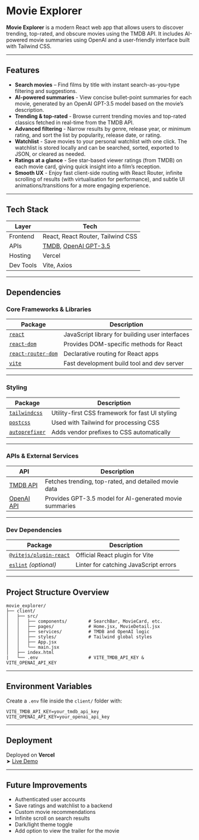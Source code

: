 
# Movie Explorer

**Movie Explorer** is a modern React web app that allows users to discover trending, top-rated, and obscure movies using the TMDB API. It includes AI-powered movie summaries using OpenAI and a user-friendly interface built with Tailwind CSS.

---

## Features

- **Search movies** – Find films by title with instant search-as-you-type filtering and suggestions.
- **AI-powered summaries** - View concise bullet-point summaries for each movie, generated by an OpenAI GPT-3.5 model based on the movie’s description.
- **Trending & top-rated** - Browse current trending movies and top-rated classics fetched in real-time from the TMDB API.
- **Advanced filtering** - Narrow results by genre, release year, or minimum rating, and sort the list by popularity, release date, or rating.
- **Watchlist** - Save movies to your personal watchlist with one click. The watchlist is stored locally and can be searched, sorted, exported to JSON, or cleared as needed.
- **Ratings at a glance** - See star-based viewer ratings (from TMDB) on each movie card, giving quick insight into a film’s reception.
- **Smooth UX** - Enjoy fast client-side routing with React Router, infinite scrolling of results (with virtualisation for performance), and subtle UI animations/transitions for a more engaging experience.

---

## Tech Stack

| Layer | Tech |
|-------|------|
| Frontend | React, React Router, Tailwind CSS |
| APIs | [TMDB](https://www.themoviedb.org/documentation/api), [OpenAI GPT-3.5](https://platform.openai.com/) |
| Hosting | Vercel |
| Dev Tools | Vite, Axios |

---

## Dependencies

### Core Frameworks & Libraries

| Package | Description |
|--------|-------------|
| [`react`](https://reactjs.org/) | JavaScript library for building user interfaces |
| [`react-dom`](https://reactjs.org/docs/react-dom.html) | Provides DOM-specific methods for React |
| [`react-router-dom`](https://reactrouter.com/) | Declarative routing for React apps |
| [`vite`](https://vitejs.dev/) | Fast development build tool and dev server |

---

### Styling

| Package | Description |
|--------|-------------|
| [`tailwindcss`](https://tailwindcss.com/) | Utility-first CSS framework for fast UI styling |
| [`postcss`](https://postcss.org/) | Used with Tailwind for processing CSS |
| [`autoprefixer`](https://github.com/postcss/autoprefixer) | Adds vendor prefixes to CSS automatically |

---

### APIs & External Services

| API | Description |
|-----|-------------|
| [TMDB API](https://developer.themoviedb.org/docs) | Fetches trending, top-rated, and detailed movie data |
| [OpenAI API](https://platform.openai.com/docs) | Provides GPT-3.5 model for AI-generated movie summaries |

---

### Dev Dependencies

| Package | Description |
|--------|-------------|
| [`@vitejs/plugin-react`](https://www.npmjs.com/package/@vitejs/plugin-react) | Official React plugin for Vite |
| [`eslint`](https://eslint.org/) *(optional)* | Linter for catching JavaScript errors |

---

## Project Structure Overview

```
movie_explorer/
├── client/              
│   ├── src/
│   │   ├── components/        # SearchBar, MovieCard, etc.
│   │   ├── pages/             # Home.jsx, MovieDetail.jsx
│   │   ├── services/          # TMDB and OpenAI logic
│   │   ├── styles/            # Tailwind global styles
│   │   ├── App.jsx
│   │   └── main.jsx
│   ├── index.html  
|   └── .env                   # VITE_TMDB_API_KEY & VITE_OPENAI_API_KEY
```

---

## Environment Variables

Create a `.env` file inside the `client/` folder with:

```
VITE_TMDB_API_KEY=your_tmdb_api_key
VITE_OPENAI_API_KEY=your_openai_api_key
```

---

## Deployment

Deployed on **Vercel**  
➤ [Live Demo](https://movie-explorer-tau-lemon.vercel.app/)

---

## Future Improvements

- Authenticated user accounts
- Save ratings and watchlist to a backend
- Custom movie recommendations
- Infinite scroll on search results
- Dark/light theme toggle
- Add option to view the trailer for the movie
